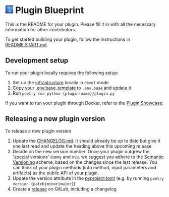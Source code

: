 # <img src="resources/icon.jpeg" width="5%"> Plugin Blueprint

This is the README for your plugin.
Please fill it in with all the necessary information for other contributors.

To get started building your plugin, follow the instructions in [README.START.md](README.START.md).

## Development setup

To run your plugin locally requires the following setup:

1. Set up the [infrastructure](https://gitlab.heigit.org/climate-action/infrastructure) locally in `devel` mode
2. Copy your [.env.base_template](.env.base_template) to `.env.base` and update it
3. Run `poetry run python {plugin-name}/plugin.py`

If you want to run your plugin through Docker, refer to
the [Plugin Showcase](https://gitlab.heigit.org/climate-action/plugins/plugin-showcase).

## Releasing a new plugin version

To release a new plugin version

1. Update the [CHANGELOG.md](CHANGELOG.md).
   It should already be up to date but give it one last read and update the heading above this upcoming release
2. Decide on the new version number.
   Once your plugin outgrew the 'special versions' `dummy` and `mvp`, we suggest you adhere to
   the [Semantic Versioning](https://semver.org/) scheme,
   based on the changes since the last release.
   You can think of your plugin methods (info method, input parameters and artifacts) as the public API of your plugin.
3. Update the version attribute in the [pyproject.toml](pyproject.toml) (e.g. by running
   `poetry version {patch|minor|major}`)
4. Create a [release]((https://docs.gitlab.com/ee/user/project/releases/#create-a-release-in-the-releases-page)) on
   GitLab, including a changelog
